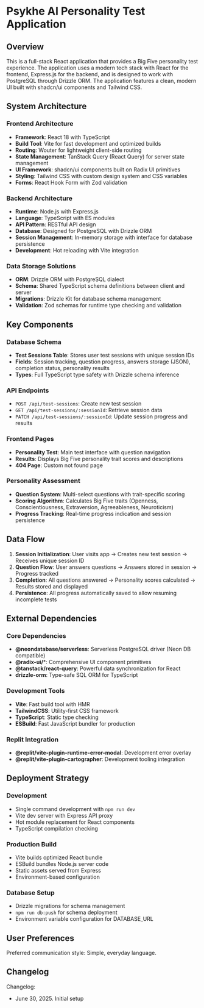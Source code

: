 # Psykhe AI Personality Test Application

## Overview

This is a full-stack React application that provides a Big Five personality test experience. The application uses a modern tech stack with React for the frontend, Express.js for the backend, and is designed to work with PostgreSQL through Drizzle ORM. The application features a clean, modern UI built with shadcn/ui components and Tailwind CSS.

## System Architecture

### Frontend Architecture
- **Framework**: React 18 with TypeScript
- **Build Tool**: Vite for fast development and optimized builds
- **Routing**: Wouter for lightweight client-side routing
- **State Management**: TanStack Query (React Query) for server state management
- **UI Framework**: shadcn/ui components built on Radix UI primitives
- **Styling**: Tailwind CSS with custom design system and CSS variables
- **Forms**: React Hook Form with Zod validation

### Backend Architecture
- **Runtime**: Node.js with Express.js
- **Language**: TypeScript with ES modules
- **API Pattern**: RESTful API design
- **Database**: Designed for PostgreSQL with Drizzle ORM
- **Session Management**: In-memory storage with interface for database persistence
- **Development**: Hot reloading with Vite integration

### Data Storage Solutions
- **ORM**: Drizzle ORM with PostgreSQL dialect
- **Schema**: Shared TypeScript schema definitions between client and server
- **Migrations**: Drizzle Kit for database schema management
- **Validation**: Zod schemas for runtime type checking and validation

## Key Components

### Database Schema
- **Test Sessions Table**: Stores user test sessions with unique session IDs
- **Fields**: Session tracking, question progress, answers storage (JSON), completion status, personality results
- **Types**: Full TypeScript type safety with Drizzle schema inference

### API Endpoints
- `POST /api/test-sessions`: Create new test session
- `GET /api/test-sessions/:sessionId`: Retrieve session data
- `PATCH /api/test-sessions/:sessionId`: Update session progress and results

### Frontend Pages
- **Personality Test**: Main test interface with question navigation
- **Results**: Displays Big Five personality trait scores and descriptions
- **404 Page**: Custom not found page

### Personality Assessment
- **Question System**: Multi-select questions with trait-specific scoring
- **Scoring Algorithm**: Calculates Big Five traits (Openness, Conscientiousness, Extraversion, Agreeableness, Neuroticism)
- **Progress Tracking**: Real-time progress indication and session persistence

## Data Flow

1. **Session Initialization**: User visits app → Creates new test session → Receives unique session ID
2. **Question Flow**: User answers questions → Answers stored in session → Progress tracked
3. **Completion**: All questions answered → Personality scores calculated → Results stored and displayed
4. **Persistence**: All progress automatically saved to allow resuming incomplete tests

## External Dependencies

### Core Dependencies
- **@neondatabase/serverless**: Serverless PostgreSQL driver (Neon DB compatible)
- **@radix-ui/***: Comprehensive UI component primitives
- **@tanstack/react-query**: Powerful data synchronization for React
- **drizzle-orm**: Type-safe SQL ORM for TypeScript

### Development Tools
- **Vite**: Fast build tool with HMR
- **TailwindCSS**: Utility-first CSS framework
- **TypeScript**: Static type checking
- **ESBuild**: Fast JavaScript bundler for production

### Replit Integration
- **@replit/vite-plugin-runtime-error-modal**: Development error overlay
- **@replit/vite-plugin-cartographer**: Development tooling integration

## Deployment Strategy

### Development
- Single command development with `npm run dev`
- Vite dev server with Express API proxy
- Hot module replacement for React components
- TypeScript compilation checking

### Production Build
- Vite builds optimized React bundle
- ESBuild bundles Node.js server code
- Static assets served from Express
- Environment-based configuration

### Database Setup
- Drizzle migrations for schema management
- `npm run db:push` for schema deployment
- Environment variable configuration for DATABASE_URL

## User Preferences

Preferred communication style: Simple, everyday language.

## Changelog

Changelog:
- June 30, 2025. Initial setup